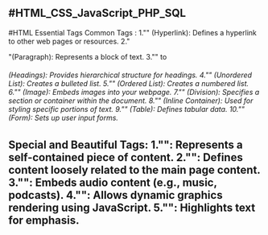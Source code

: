#HTML_CSS_JavaScript_PHP_SQL 
-----------------------------------------------------------------------------
#HTML Essential Tags 
Common Tags :
1."</a>" (Hyperlink): Defines a hyperlink to other web pages or resources.
2."</p>"(Paragraph): Represents a block of text.
3."</h1>" to <h6> (Headings): Provides hierarchical structure for headings.
4."</ul>" (Unordered List): Creates a bulleted list.
5."</ol>" (Ordered List): Creates a numbered list.
6."</img>" (Image): Embeds images into your webpage.
7."</div>" (Division): Specifies a section or container within the document.
8."</span>" (Inline Container): Used for styling specific portions of text.
9."</table>" (Table): Defines tabular data.
10."</form>" (Form): Sets up user input forms.
  
Special and Beautiful Tags:
1."</article>": Represents a self-contained piece of content.
2."</aside>": Defines content loosely related to the main page content.
3."</audio>": Embeds audio content (e.g., music, podcasts).
4."</canvas>": Allows dynamic graphics rendering using JavaScript.
5."</mark>": Highlights text for emphasis.
-----------------------------------------------------------------------------

